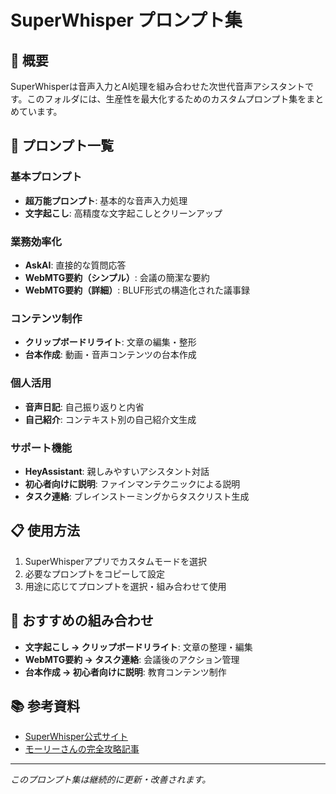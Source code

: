 # SuperWhisper プロンプト集

## 📝 概要

SuperWhisperは音声入力とAI処理を組み合わせた次世代音声アシスタントです。このフォルダには、生産性を最大化するためのカスタムプロンプト集をまとめています。

## 🚀 プロンプト一覧

### 基本プロンプト
- **超万能プロンプト**: 基本的な音声入力処理
- **文字起こし**: 高精度な文字起こしとクリーンアップ

### 業務効率化
- **AskAI**: 直接的な質問応答
- **WebMTG要約（シンプル）**: 会議の簡潔な要約
- **WebMTG要約（詳細）**: BLUF形式の構造化された議事録

### コンテンツ制作
- **クリップボードリライト**: 文章の編集・整形
- **台本作成**: 動画・音声コンテンツの台本作成

### 個人活用
- **音声日記**: 自己振り返りと内省
- **自己紹介**: コンテキスト別の自己紹介文生成

### サポート機能
- **HeyAssistant**: 親しみやすいアシスタント対話
- **初心者向けに説明**: ファインマンテクニックによる説明
- **タスク連絡**: ブレインストーミングからタスクリスト生成

## 📋 使用方法

1. SuperWhisperアプリでカスタムモードを選択
2. 必要なプロンプトをコピーして設定
3. 用途に応じてプロンプトを選択・組み合わせて使用

## 🎯 おすすめの組み合わせ

- **文字起こし → クリップボードリライト**: 文章の整理・編集
- **WebMTG要約 → タスク連絡**: 会議後のアクション管理
- **台本作成 → 初心者向けに説明**: 教育コンテンツ制作

## 📚 参考資料

- [SuperWhisper公式サイト](https://superwhisper.com)
- [モーリーさんの完全攻略記事](Clippings/【大反響】superwhisper完全攻略｜音声入力×AIで生産性が10倍になる驚異のカスタムプロンプト活用術｜モーリー.md)

---

*このプロンプト集は継続的に更新・改善されます。* 